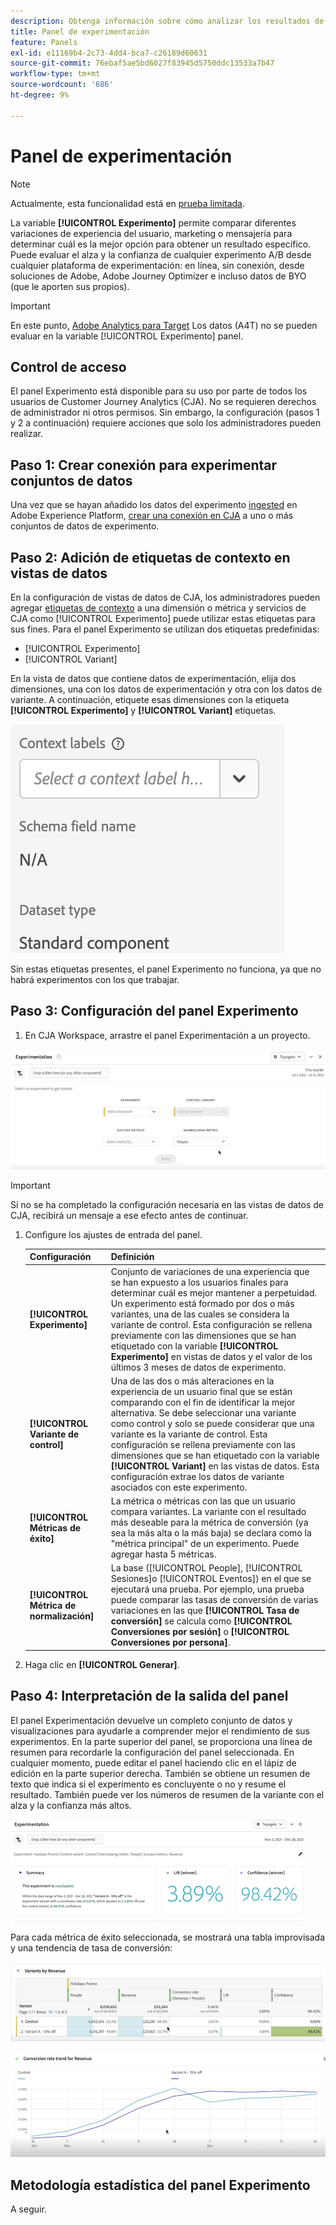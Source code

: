 ```yaml
---
description: Obtenga información sobre cómo analizar los resultados de las pruebas A/B en el panel Experimentación con CJA.
title: Panel de experimentación
feature: Panels
exl-id: e11169b4-2c73-4dd4-bca7-c26189d60631
source-git-commit: 76ebaf5ae5bd6027f83945d5750ddc13533a7b47
workflow-type: tm+mt
source-wordcount: '686'
ht-degree: 9%

---
```


# Panel de experimentación

>[!NOTE]
>
>Actualmente, esta funcionalidad está en [prueba limitada](/help/release-notes/releases.md).

La variable **[!UICONTROL Experimento]** permite comparar diferentes variaciones de experiencia del usuario, marketing o mensajería para determinar cuál es la mejor opción para obtener un resultado específico. Puede evaluar el alza y la confianza de cualquier experimento A/B desde cualquier plataforma de experimentación: en línea, sin conexión, desde soluciones de Adobe, Adobe Journey Optimizer e incluso datos de BYO (que le aporten sus propios).

>[!IMPORTANT]
>
>En este punto, [Adobe Analytics para Target](https://experienceleague.adobe.com/docs/target/using/integrate/a4t/a4t.html?lang=es) Los datos (A4T) no se pueden evaluar en la variable [!UICONTROL Experimento] panel.

## Control de acceso

El panel Experimento está disponible para su uso por parte de todos los usuarios de Customer Journey Analytics (CJA). No se requieren derechos de administrador ni otros permisos. Sin embargo, la configuración (pasos 1 y 2 a continuación) requiere acciones que solo los administradores pueden realizar.

## Paso 1: Crear conexión para experimentar conjuntos de datos

Una vez que se hayan añadido los datos del experimento [ingested](https://experienceleague.adobe.com/docs/experience-platform/ingestion/home.html?lang=en) en Adobe Experience Platform, [crear una conexión en CJA](/help/connections/create-connection.md) a uno o más conjuntos de datos de experimento.

## Paso 2: Adición de etiquetas de contexto en vistas de datos

En la configuración de vistas de datos de CJA, los administradores pueden agregar [etiquetas de contexto](/help/data-views/component-settings/overview.md) a una dimensión o métrica y servicios de CJA como [!UICONTROL Experimento] puede utilizar estas etiquetas para sus fines. Para el panel Experimento se utilizan dos etiquetas predefinidas:

* [!UICONTROL Experimento]
* [!UICONTROL Variant]

En la vista de datos que contiene datos de experimentación, elija dos dimensiones, una con los datos de experimentación y otra con los datos de variante. A continuación, etiquete esas dimensiones con la etiqueta **[!UICONTROL Experimento]** y **[!UICONTROL Variant]** etiquetas.

![etiqueta de contexto](assets/context-label.png)

Sin estas etiquetas presentes, el panel Experimento no funciona, ya que no habrá experimentos con los que trabajar.

## Paso 3: Configuración del panel Experimento

1. En CJA Workspace, arrastre el panel Experimentación a un proyecto.

![panel de experimento](assets/experiment.png)

>[!IMPORTANT]
>Si no se ha completado la configuración necesaria en las vistas de datos de CJA, recibirá un mensaje a ese efecto antes de continuar.

1. Configure los ajustes de entrada del panel.

   | Configuración | Definición |
   | --- | --- |
   | **[!UICONTROL Experimento]** | Conjunto de variaciones de una experiencia que se han expuesto a los usuarios finales para determinar cuál es mejor mantener a perpetuidad. Un experimento está formado por dos o más variantes, una de las cuales se considera la variante de control. Esta configuración se rellena previamente con las dimensiones que se han etiquetado con la variable  **[!UICONTROL Experimento]** en vistas de datos y el valor de los últimos 3 meses de datos de experimento. |
   | **[!UICONTROL Variante de control]** | Una de las dos o más alteraciones en la experiencia de un usuario final que se están comparando con el fin de identificar la mejor alternativa. Se debe seleccionar una variante como control y solo se puede considerar que una variante es la variante de control. Esta configuración se rellena previamente con las dimensiones que se han etiquetado con la variable  **[!UICONTROL Variant]** en las vistas de datos. Esta configuración extrae los datos de variante asociados con este experimento. |
   | **[!UICONTROL Métricas de éxito]** | La métrica o métricas con las que un usuario compara variantes. La variante con el resultado más deseable para la métrica de conversión (ya sea la más alta o la más baja) se declara como la &quot;métrica principal&quot; de un experimento. Puede agregar hasta 5 métricas. |
   | **[!UICONTROL Métrica de normalización]** | La base ([!UICONTROL People], [!UICONTROL Sesiones]o [!UICONTROL Eventos]) en el que se ejecutará una prueba. Por ejemplo, una prueba puede comparar las tasas de conversión de varias variaciones en las que **[!UICONTROL Tasa de conversión]** se calcula como **[!UICONTROL Conversiones por sesión]** o **[!UICONTROL Conversiones por persona]**. |

1. Haga clic en **[!UICONTROL Generar]**.

## Paso 4: Interpretación de la salida del panel

El panel Experimentación devuelve un completo conjunto de datos y visualizaciones para ayudarle a comprender mejor el rendimiento de sus experimentos. En la parte superior del panel, se proporciona una línea de resumen para recordarle la configuración del panel seleccionada. En cualquier momento, puede editar el panel haciendo clic en el lápiz de edición en la parte superior derecha. También se obtiene un resumen de texto que indica si el experimento es concluyente o no y resume el resultado. También puede ver los números de resumen de la variante con el alza y la confianza más altos.

![salida del experimento](assets/exp-output1.png)

Para cada métrica de éxito seleccionada, se mostrará una tabla improvisada y una tendencia de tasa de conversión:

![salida del experimento](assets/exp-output2.png)

![salida del experimento](assets/exp-output3.png)


## Metodología estadística del panel Experimento

A seguir.



